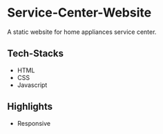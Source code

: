 # Service-Center-Website
A static website for home appliances service center. 
## Tech-Stacks
 - HTML
 - CSS
 - Javascript
## Highlights
- Responsive

